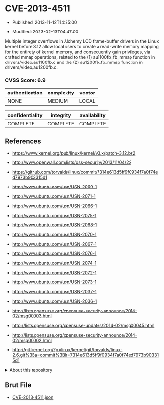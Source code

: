 # CVE-2013-4511

- Published: 2013-11-12T14:35:00

- Modified: 2023-02-13T04:47:00

Multiple integer overflows in Alchemy LCD frame-buffer drivers in the Linux kernel before 3.12 allow local users to create a read-write memory mapping for the entirety of kernel memory, and consequently gain privileges, via crafted mmap operations, related to the (1) au1100fb_fb_mmap function in drivers/video/au1100fb.c and the (2) au1200fb_fb_mmap function in drivers/video/au1200fb.c.

### CVSS Score: **6.9**

| authentication | complexity | vector |
| --- | --- | --- |
| NONE | MEDIUM | LOCAL |

| confidentiality | integrity | availability |
| --- | --- | --- |
| COMPLETE | COMPLETE | COMPLETE |

## References

* https://www.kernel.org/pub/linux/kernel/v3.x/patch-3.12.bz2

* http://www.openwall.com/lists/oss-security/2013/11/04/22

* https://github.com/torvalds/linux/commit/7314e613d5ff9f0934f7a0f74ed7973b903315d1

* http://www.ubuntu.com/usn/USN-2069-1

* http://www.ubuntu.com/usn/USN-2071-1

* http://www.ubuntu.com/usn/USN-2066-1

* http://www.ubuntu.com/usn/USN-2075-1

* http://www.ubuntu.com/usn/USN-2068-1

* http://www.ubuntu.com/usn/USN-2070-1

* http://www.ubuntu.com/usn/USN-2067-1

* http://www.ubuntu.com/usn/USN-2076-1

* http://www.ubuntu.com/usn/USN-2074-1

* http://www.ubuntu.com/usn/USN-2072-1

* http://www.ubuntu.com/usn/USN-2073-1

* http://www.ubuntu.com/usn/USN-2037-1

* http://www.ubuntu.com/usn/USN-2036-1

* http://lists.opensuse.org/opensuse-security-announce/2014-02/msg00003.html

* http://lists.opensuse.org/opensuse-updates/2014-02/msg00045.html

* http://lists.opensuse.org/opensuse-security-announce/2014-02/msg00002.html

* http://git.kernel.org/?p=linux/kernel/git/torvalds/linux-2.6.git%3Ba=commit%3Bh=7314e613d5ff9f0934f7a0f74ed7973b903315d1

<details>
<summary>About this repository</summary> 

  This repository is part of the project [Live Hack CVE](https://github.com/Live-Hack-CVE). Main website can be found [www.live-hack.org](https://www.live-hack.org) 
  
  Made by [Sn0wAlice](https://github.com/Sn0wAlice) for the people that care about security and need to have a feed of the latest CVEs. Hope you enjoy it, don't forget to star the repo and follow me on [Twitter](https://twitter.com/Sn0wAlice) and [Github](https://github.com/Sn0wAlice). And that is my [personnal website](https://www.alice-snow.me/)

  - [Home Page](https://github.com/Live-Hack-CVE)
  - [Framework](https://github.com/Live-Hack-CVE/cve-framework)
  - [CVE database](https://github.com/Live-Hack-CVE/full_database)
  - [Changelog](https://github.com/Live-Hack-CVE/Changelog)
</details>

## Brut File

* [CVE-2013-4511.json](https://raw.githubusercontent.com/Live-Hack-CVE/full_database/main/cves/2013/CVE-2013-4511.json)

